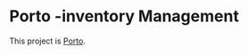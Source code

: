 # Porto -inventory Management

This project is [Porto](https://inventory-management-55f78.web.app/).

